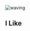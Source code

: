 
<!---
jel4399/jel4399 is a ✨ special ✨ repository because its `README.md` (this file) appears on your GitHub profile.
You can click the Preview link to take a look at your changes.
--->

![waving](https://capsule-render.vercel.app/api?type=waving&height=200&text=I%60m%20Kim%20In%20Gyeom&fontAlign=30&fontAlignY=30&color=gradient&fontSize=50&desc=hello)

<h2>
  I Like
</h2>

<p align=center>

</p>
